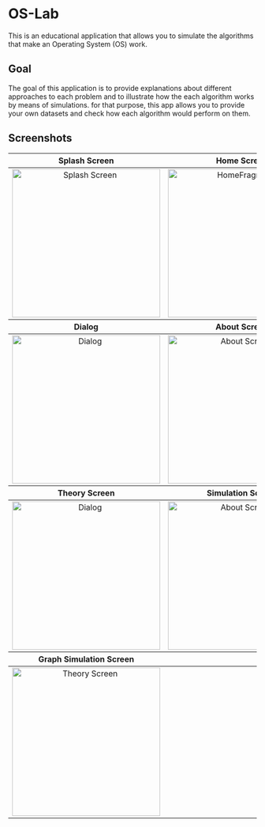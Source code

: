 # OS-Lab
This is an educational application that allows you to simulate the algorithms that make an Operating System (OS) work.

## Goal
The goal of this application is to provide explanations about different approaches to each problem and to illustrate how the each algorithm works by means of simulations.
for that purpose, this app allows you to provide your own datasets and check how each algorithm would perform on them.

## Screenshots
<table>
<thead>
<tr>
<th align="center">Splash Screen</th>
<th align="center">Home Screen</th>
</tr>
</thead>
<tbody>
<tr>
<td align="center"><img src="https://user-images.githubusercontent.com/69664213/137668683-5857e9bf-3bd0-45ce-94c3-806b1c89bdd7.png" alt="Splash Screen" width="300"> </td>
<td align="center"><img src="https://user-images.githubusercontent.com/69664213/137668765-1cc5bcb1-fdd5-4717-884d-3952bc112bfb.png" alt="HomeFragment"width="300"></td>
</tr>
</tbody>
  <thead>
<tr>
<th align="center">Dialog</th>
<th align="center">About Screen</th>
</tr>
</thead>
<tbody>
<tr>
<td align="center"><img src="https://user-images.githubusercontent.com/69664213/137668999-18d4d65f-8c11-4e94-907c-9d0a8c2d7956.png" alt="Dialog" width="300"></td>
<td align="center"><img src="https://user-images.githubusercontent.com/69664213/137669287-7e5ce3cc-b960-4468-8299-4e3bdab85759.png" alt="About Screen"width="300"></td>
</tr>
</tbody>
   <thead>
<tr>
<th align="center">Theory Screen</th>
<th align="center">Simulation Screen</th>
</tr>
</thead>
<tbody>
<tr>
<td align="center"><img src="https://user-images.githubusercontent.com/69664213/137713326-f8cf32a3-1478-47b8-b5d6-362bb0c87d9f.png" alt="Dialog" width="300"></td>
<td align="center"><img src="https://user-images.githubusercontent.com/69664213/137713403-54df8d00-5b2a-4eac-8196-7f69f85a76eb.png" alt="About Screen"width="300"></td>
</tr>
</tbody>
<thead>
<tr>
<th align="center">Graph Simulation Screen</th>
</tr>
</thead>
<tbody>
<tr>
<td align="center"><img src="https://user-images.githubusercontent.com/69664213/137669462-ba49ef1a-5847-4344-b618-305afabf0cf9.png" alt="Theory Screen"width="300"></td>
</tr>
</tbody>
</table>
